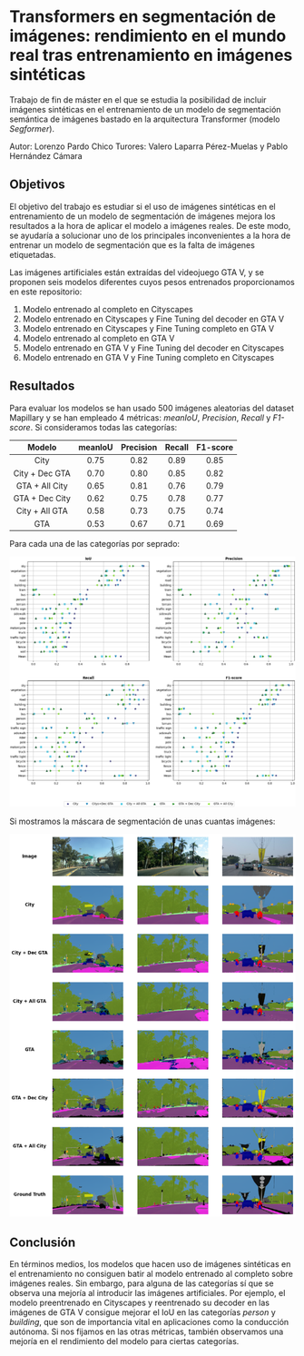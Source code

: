 # Transformers en segmentación de imágenes: rendimiento en el mundo real tras entrenamiento en imágenes sintéticas

Trabajo de fin de máster en el que se estudia la posibilidad de incluir imágenes sintéticas en el entrenamiento de un modelo de segmentación semántica de imágenes bastado en la arquitectura Transformer (modelo *Segformer*).

Autor: Lorenzo Pardo Chico
Turores: Valero Laparra Pérez-Muelas y Pablo Hernández Cámara

## Objetivos
El objetivo del trabajo es estudiar si el uso de imágenes sintéticas en el entrenamiento de un modelo de segmentación de imágenes mejora los resultados a la hora de aplicar el modelo a imágenes reales. De este modo, se ayudaría a solucionar uno de los principales inconvenientes a la hora de entrenar un modelo de segmentación que es la falta de imágenes etiquetadas.

Las imágenes artificiales están extraídas del videojuego GTA V, y se proponen seis modelos diferentes cuyos pesos entrenados proporcionamos en este repositorio:
1. Modelo entrenado al completo en Cityscapes
2. Modelo entrenado en Cityscapes y Fine Tuning del decoder en GTA V
3. Modelo entrenado en Cityscapes y Fine Tuning completo en GTA V
4. Modelo entrenado al completo en GTA V
5. Modelo entrenado en GTA V y Fine Tuning del decoder en Cityscapes
6.  Modelo entrenado en GTA V y Fine Tuning completo en Cityscapes

## Resultados
Para evaluar los modelos se han usado 500 imágenes aleatorias del dataset Mapillary y se han empleado 4 métricas: *meanIoU*, *Precision*, *Recall* y *F1-score*.    Si consideramos todas las categorías:

| Modelo          | meanIoU | Precision | Recall | F1-score |
|:---------------:|:-------:|:---------:|:------:|:--------:|
| City            | 0.75    | 0.82      | 0.89   | 0.85     |
| City + Dec GTA  | 0.70    | 0.80      | 0.85   | 0.82     |
| GTA + All City  | 0.65    | 0.81      | 0.76   | 0.79     |
| GTA + Dec City  | 0.62    | 0.75      | 0.78   | 0.77     |
| City + All GTA  | 0.58    | 0.73      | 0.75   | 0.74     |
| GTA             | 0.53    | 0.67      | 0.71   | 0.69     |

Para cada una de las categorías por seprado:

![](/Resultados/Comparacion_metricas.png "Resultados obtenidos las diferentes versiones del modelo Segformer MiT-B0")

Si mostramos la máscara de segmentación de unas cuantas imágenes:

![](/Resultados/img_comparison.png )

## Conclusión
En términos medios, los modelos que hacen uso de imágenes sintéticas en el entrenamiento no consiguen batir al modelo entrenado al completo sobre imágenes reales. Sin embargo, para alguna de las categorías sí que se observa una mejoría al introducir las imágenes artificiales. Por ejemplo, el modelo preentrenado en Cityscapes y reentrenado su decoder en las imágenes de GTA V consigue mejorar el IoU en las categorías *person* y *building*, que son de importancia vital en aplicaciones como la conducción autónoma. Si nos fijamos en las otras métricas, también observamos una mejoría en el rendimiento del modelo para ciertas categorías.

